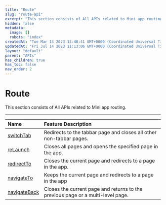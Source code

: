 ```yaml
---
title: "Route"
slug: "route-api"
excerpt: "This section consists of All APIs related to Mini app routing."
hidden: false
metadata: 
  image: []
  robots: "index"
createdAt: "Tue Mar 14 2023 13:40:41 GMT+0000 (Coordinated Universal Time)"
updatedAt: "Fri Jul 14 2023 11:13:06 GMT+0000 (Coordinated Universal Time)"
layout: "default"
parent: "APIs"
has_children: true
has_toc: false
nav_order: 2
---
```

# Route 
This section consists of All APIs related to Mini app routing.

***

| Name                                  | Feature Description                                                             |
| :------------------------------------ | :------------------------------------------------------------------------------ |
| [switchTab](route-api/switch-tab-api)       | Redirects to the tabbar page and closes all other non-tabbar pages.             |
| [reLaunch](route-api/relaunch-api)          | Closes all pages and opens the specified page in the app.                       |
| [redirectTo](route-api/redirect-to-api)     | Closes the current page and redirects to a page in the app.                     |
| [navigateTo](route-api/navigate-to-api)     | Keeps the current page and redirects to a page in the app                       |
| [navigateBack](route-api/navigate-back-api) | Closes the current page and returns to the previous page or a multi-level page. |
